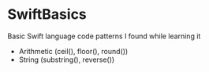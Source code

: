 # SwiftBasics
Basic Swift language code patterns I found while learning it

* Arithmetic (ceil(), floor(), round())
* String (substring(), reverse())